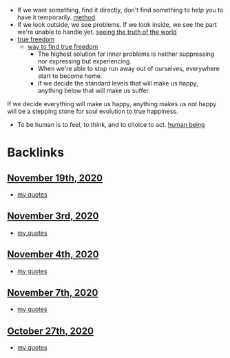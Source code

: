 -  If we want something, find it directly, don't find something to help you to have it temporarily. [method](<method.md>)
- If we look outside, we see problems. If we look inside, we see the part we're unable to handle yet. [seeing the truth of the world](<seeing the truth of the world.md>)
- [true freedom](<true freedom.md>)
    - [way to find true freedom](<way to find true freedom.md>)
        - The highest solution for inner problems is neither suppressing nor expressing but experiencing. 
        - When we're able to stop run away out of ourselves, everywhere start to become home. 
        - If we decide the standard levels that will make us happy, anything below that will make us suffer. 

If we decide everything will make us happy, anything makes us not happy will be a stepping stone for soul evolution to true happiness. 
- To be human is to feel, to think, and to choice to act. [human being](<human being.md>)

# Backlinks
## [November 19th, 2020](<November 19th, 2020.md>)
- [my quotes](<my quotes.md>)

## [November 3rd, 2020](<November 3rd, 2020.md>)
- [my quotes](<my quotes.md>)

## [November 4th, 2020](<November 4th, 2020.md>)
- [my quotes](<my quotes.md>)

## [November 7th, 2020](<November 7th, 2020.md>)
- [my quotes](<my quotes.md>)

## [October 27th, 2020](<October 27th, 2020.md>)
- [my quotes](<my quotes.md>)


